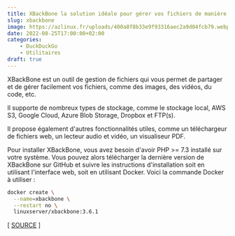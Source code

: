 ```yaml
---
title: XBackBone la solution idéale pour gérer vos fichiers de manière légère et efficace
slug: xbackbone
image: https://azlinux.fr/uploads/400a8f8b33e9f93316aec2a9d04fcb79.webp
date: 2022-08-25T17:00:00+02:00
categories:
    - DuckDuckGo
    - Utilitaires
draft: true
---
```


XBackBone est un outil de gestion de fichiers qui vous permet de partager et de gérer facilement vos fichiers, comme des images, des vidéos, du code, etc.

Il supporte de nombreux types de stockage, comme le stockage local, AWS S3, Google Cloud, Azure Blob Storage, Dropbox et FTP(s).

Il propose également d'autres fonctionnalités utiles, comme un téléchargeur de fichiers web, un lecteur audio et vidéo, un visualiseur PDF.

Pour installer XBackBone, vous avez besoin d'avoir PHP >= 7.3 installé sur votre système. Vous pouvez alors télécharger la dernière version de XBackBone sur GitHub et suivre les instructions d'installation soit en utilisant l'interface web, soit en utilisant Docker. Voici la commande Docker à utiliser :

```bash
docker create \
  --name=xbackbone \
  --restart no \
  linuxserver/xbackbone:3.6.1
```

[ [SOURCE](https://github.com/SergiX44/XBackBone) ]
